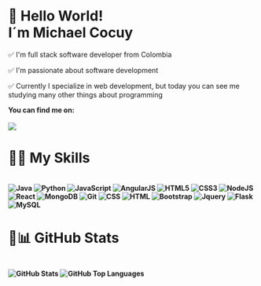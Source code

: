 # 👋 Hello World!<br>I´m Michael Cocuy

✅ I'm full stack software developer from Colombia

✅ I'm passionate about software development

✅ Currently I specialize in web development, but today you can see me studying
many other things about programming

<b>You can find me on:<b>
<br>
<br>
[<img src="https://img.shields.io/badge/linkedin-%230077B5.svg?&style=for-the-badge&logo=linkedin&logoColor=white"/>](https://www.linkedin.com/in/michael-cocuy)

# 🏋️‍♂️ My Skills
<br>
<img src="https://img.shields.io/badge/Java-ED8B00?style=for-the-badge&logo=java&logoColor=white" alt="Java"/>
<img src="https://img.shields.io/badge/python-%233a75a5.svg?&style=for-the-badge&logo=python&logoColor=white" alt="Python"/>
<img src="https://img.shields.io/badge/javascript%20-%23323330.svg?&style=for-the-badge&logo=javascript&logoColor=%23f7de1e" alt="JavaScript"/>
<img src="https://img.shields.io/badge/Angular-DD0031?style=for-the-badge&logo=angular&logoColor=white" alt="AngularJS"/>
<img src="https://img.shields.io/badge/html5-%23e34f26.svg?&style=for-the-badge&logo=html5&logoColor=white" alt="HTML5"/>
<img src="https://img.shields.io/badge/css3-%233573b5.svg?&style=for-the-badge&logo=css3&logoColor=white" alt="CSS3"/>
<img src="https://img.shields.io/badge/node%2Ejs-%2362af43.svg?&style=for-the-badge&logo=node.js&logoColor=white" alt="NodeJS"/>
<img src="https://img.shields.io/badge/react-%2300c4e6.svg?&style=for-the-badge&logo=react&logoColor=white" alt="React"/>
<img src="https://img.shields.io/badge/mongodb-%2368a14a.svg?&style=for-the-badge&logo=mongodb&logoColor=white" alt="MongoDB"/>
<img src="https://img.shields.io/badge/git-%23fc6d26.svg?&style=for-the-badge&logo=git&logoColor=white" alt="Git"/>
<img src="https://img.shields.io/badge/CSS-239120?&style=for-the-badge&logo=css3&logoColor=white" alt="CSS"/>
<img src="https://img.shields.io/badge/HTML-239120?style=for-the-badge&logo=html5&logoColor=white" alt="HTML"/>
<img src="https://img.shields.io/badge/Bootstrap-563D7C?style=for-the-badge&logo=bootstrap&logoColor=white" alt="Bootstrap"/>
<img src="https://img.shields.io/badge/jQuery-0769AD?style=for-the-badge&logo=jquery&logoColor=white" alt="Jquery"/>
<img src="https://img.shields.io/badge/Flask-000000?style=for-the-badge&logo=flask&logoColor=white" alt="Flask"/>
<img src="https://img.shields.io/badge/MySQL-00000F?style=for-the-badge&logo=mysql&logoColor=white" alt="MySQL"/>

# 🧍📊 GitHub Stats
<br>
<img src="https://jf-gh-stats.vercel.app/api?username=TzStrikerYT&show_icons=true&count_private=true&title_color=3867D6&icon_color=3867D6" alt="GitHub Stats" align="top"/>
<img src="https://jf-gh-stats.vercel.app/api/top-langs/?username=TzStrikerYT&layout=compact&hide=java&title_color=3867D6&icon_color=3867D6" alt="GitHub Top Languages" align="top"/>
